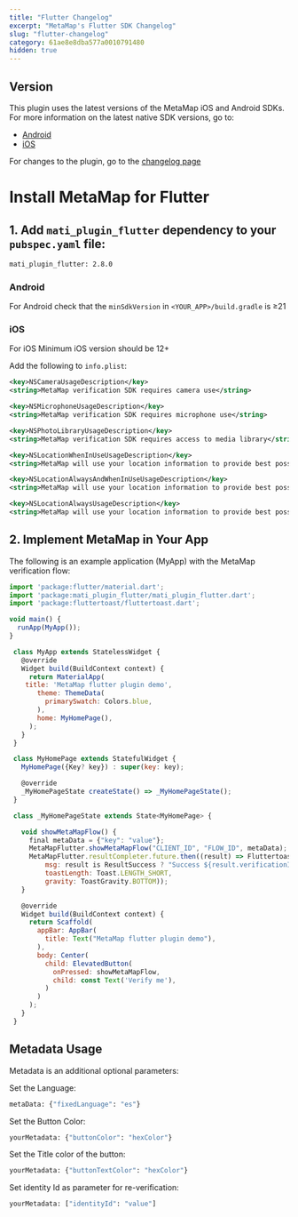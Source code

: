 ```yaml
---
title: "Flutter Changelog"
excerpt: "MetaMap's Flutter SDK Changelog"
slug: "flutter-changelog"
category: 61ae8e8dba577a0010791480
hidden: true
---
```


## Version
This plugin uses the latest versions of the MetaMap iOS and Android SDKs. For more information on the latest native SDK versions, go to:
* [Android](https://docs.getmati.com/docs/android-changelog)
* [iOS](https://docs.getati.com/docs/ios-changelog)

For changes to the plugin, go to the [changelog page](https://docs.getmati.com/docs/flutter-changelog)

# Install MetaMap for Flutter

   ## 1. Add `mati_plugin_flutter` dependency to your `pubspec.yaml` file:
   ```bash
   mati_plugin_flutter: 2.8.0
   ```

   ### Android

   For Android check that the `minSdkVersion` in `<YOUR_APP>/build.gradle` is &#8805;21

   ### iOS

   For iOS Minimum iOS version should be 12+

   Add the following to `info.plist`:

   ```xml
   <key>NSCameraUsageDescription</key>
   <string>MetaMap verification SDK requires camera use</string>

   <key>NSMicrophoneUsageDescription</key>
   <string>MetaMap verification SDK requires microphone use</string>

   <key>NSPhotoLibraryUsageDescription</key>
   <string>MetaMap verification SDK requires access to media library</string>

   <key>NSLocationWhenInUseUsageDescription</key>
   <string>MetaMap will use your location information to provide best possible verification experience.</string>
  
   <key>NSLocationAlwaysAndWhenInUseUsageDescription</key>
   <string>MetaMap will use your location information to provide best possible verification experience.</string>
  
   <key>NSLocationAlwaysUsageDescription</key>
   <string>MetaMap will use your location information to provide best possible verification experience.</string>
   ```

   ## 2. Implement MetaMap in Your App

  The following is an example application (MyApp) with the MetaMap verification flow:

  ```javascript
  import 'package:flutter/material.dart';
  import 'package:mati_plugin_flutter/mati_plugin_flutter.dart';
  import 'package:fluttertoast/fluttertoast.dart';

  void main() {
    runApp(MyApp());
  }

   class MyApp extends StatelessWidget {
     @override
     Widget build(BuildContext context) {
       return MaterialApp(
      title: 'MetaMap flutter plugin demo',
         theme: ThemeData(
           primarySwatch: Colors.blue,
         ),
         home: MyHomePage(),
       );
     }
   }

   class MyHomePage extends StatefulWidget {
     MyHomePage({Key? key}) : super(key: key);

     @override
     _MyHomePageState createState() => _MyHomePageState();
   }

   class _MyHomePageState extends State<MyHomePage> {

     void showMetaMapFlow() {
       final metaData = {"key": "value"};
       MetaMapFlutter.showMetaMapFlow("CLIENT_ID", "FLOW_ID", metaData);
       MetaMapFlutter.resultCompleter.future.then((result) => Fluttertoast.showToast(
           msg: result is ResultSuccess ? "Success ${result.verificationId}" : "Cancelled",
           toastLength: Toast.LENGTH_SHORT,
           gravity: ToastGravity.BOTTOM));
     }

     @override
     Widget build(BuildContext context) {
       return Scaffold(
         appBar: AppBar(
           title: Text("MetaMap flutter plugin demo"),
         ),
         body: Center(
           child: ElevatedButton(
             onPressed: showMetaMapFlow,
             child: const Text('Verify me'),
           )
         )
       );
     }
   }
   ```

## Metadata Usage

Metadata is an additional optional parameters:

Set the Language:
```bash
metaData: {"fixedLanguage": "es"}
```

Set the Button Color:
```bash
yourMetadata: {"buttonColor": "hexColor"}
```

Set the Title color of the button:
```bash
yourMetadata: {"buttonTextColor": "hexColor"}
```

Set identity Id as parameter for re-verification:
```bash
yourMetadata: ["identityId": "value"]
```
